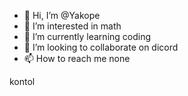 - 👋 Hi, I’m @Yakope
- 👀 I’m interested in math
- 🌱 I’m currently learning coding
- 💞️ I’m looking to collaborate on dicord
- 📫 How to reach me none

<!---
Yakope/Yakope is a ✨ special ✨ repository because its `README.md` (this file) appears on your GitHub profile.
You can click the Preview link to take a look at your changes.
--->
kontol
